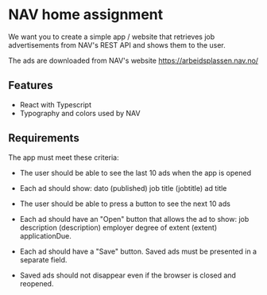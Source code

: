 # NAV home assignment

We want you to create a simple app / website that retrieves job advertisements from NAV's REST API and shows them to the user. 

The ads are downloaded from NAV's website <https://arbeidsplassen.nav.no/>

## Features

- React with Typescript
- Typography and colors used by NAV

## Requirements

The app must meet these criteria:

-   The user should be able to see the last 10 ads when the app is opened

-   Each ad should show:
    dato (published)
    job title (jobtitle)
    ad title

-   The user should be able to press a button to see the next 10 ads

-   Each ad should have an "Open" button that allows the ad to show:
    job description (description)
    employer
    degree of extent (extent)
    applicationDue.

-   Each ad should have a "Save" button. Saved ads must be presented in a separate field.

-   Saved ads should not disappear even if the browser is closed and reopened.

